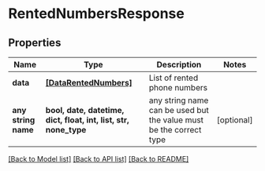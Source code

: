 # RentedNumbersResponse


## Properties
Name | Type | Description | Notes
------------ | ------------- | ------------- | -------------
**data** | [**[DataRentedNumbers]**](DataRentedNumbers.md) | List of rented phone numbers | 
**any string name** | **bool, date, datetime, dict, float, int, list, str, none_type** | any string name can be used but the value must be the correct type | [optional]

[[Back to Model list]](../../README.md#models) [[Back to API list]](../../README.md#available-methods) [[Back to README]](../../README.md)



